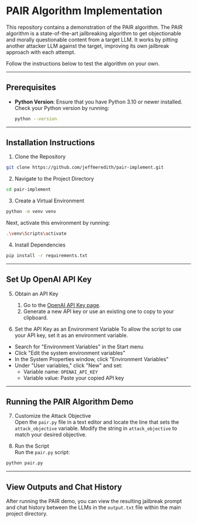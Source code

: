 # PAIR Algorithm Implementation

This repository contains a demonstration of the PAIR algorithm. The PAIR algorithm is a state-of-the-art jailbreaking algorithm to get objectionable and morally questionable content from a target LLM. It works by pitting another attacker LLM against the target, improving its own jailbreak approach with each attempt.

Follow the instructions below to test the algorithm on your own.

---

## Prerequisites

- **Python Version**: Ensure that you have Python 3.10 or newer installed. Check your Python version by running:

  ```bash
  python --version

---

## Installation Instructions

1. Clone the Repository
  ```bash
  git clone https://github.com/jeffmeredith/pair-implement.git
  ```

2. Navigate to the Project Directory
  ```bash
  cd pair-implement
  ```

3. Create a Virtual Environment
  ```bash
  python -m venv venv
  ```
Next, activate this environment by running:
  ```bash
  .\venv\Scripts\activate
  ```

4. Install Dependencies
  ```bash
  pip install -r requirements.txt
  ```

---

## Set Up OpenAI API Key

5. Obtain an API Key
    1. Go to the [OpenAI API Key page](https://platform.openai.com/api-keys).
    2. Generate a new API key or use an existing one to copy to your clipboard.

6. Set the API Key as an Environment Variable
To allow the script to use your API key, set it as an environment variable.
- Search for "Environment Variables" in the Start menu
- Click "Edit the system environment variables"
- In the System Properties window, click "Environment Variables"
- Under "User variables," click "New" and set:
    - Variable name: ```OPENAI_API_KEY```
    - Variable value: Paste your copied API key

---

## Running the PAIR Algorithm Demo

7. Customize the Attack Objective <br>
Open the ```pair.py``` file in a text editor and locate the line that sets the ```attack_objective``` variable. Modify the string in ```attack_objective``` to match your desired objective.

8. Run the Script <br>
Run the ```pair.py``` script:
  ```bash
  python pair.py
  ```

---

## View Outputs and Chat History

After running the PAIR demo, you can view the resulting jailbreak prompt and chat history between the LLMs in the ```output.txt``` file within the main project directory.